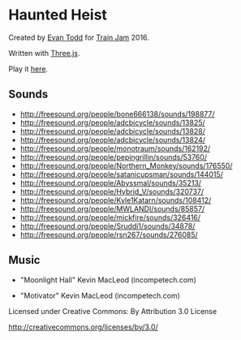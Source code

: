 # Haunted Heist

Created by [Evan Todd](http://etodd.io) for [Train Jam](http://trainjam.com) 2016.

Written with [Three.js](http://threejs.org/).

Play it [here](http://et1337.itch.io/haunted-heist).

## Sounds

- http://freesound.org/people/bone666138/sounds/198877/
- http://freesound.org/people/adcbicycle/sounds/13825/
- http://freesound.org/people/adcbicycle/sounds/13828/
- http://freesound.org/people/adcbicycle/sounds/13824/
- http://freesound.org/people/monotraum/sounds/162192/
- http://freesound.org/people/pepingrillin/sounds/53760/
- http://freesound.org/people/Northern_Monkey/sounds/176550/
- http://freesound.org/people/satanicupsman/sounds/144015/
- http://freesound.org/people/Abyssmal/sounds/35213/
- http://freesound.org/people/Hybrid_V/sounds/320737/
- http://freesound.org/people/Kyle1Katarn/sounds/108412/
- http://freesound.org/people/MWLANDI/sounds/85857/
- http://freesound.org/people/mickfire/sounds/326416/
- http://freesound.org/people/Sruddi1/sounds/34878/
- http://freesound.org/people/rsn267/sounds/276085/

## Music

- "Moonlight Hall" Kevin MacLeod (incompetech.com)

- "Motivator" Kevin MacLeod (incompetech.com)

Licensed under Creative Commons: By Attribution 3.0 License

http://creativecommons.org/licenses/by/3.0/
